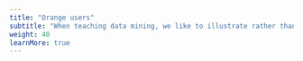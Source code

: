 ```yaml
---
title: "Orange users"
subtitle: "When teaching data mining, we like to illustrate rather than only explain. And Orange is great at that. Used at schools, universities and in professional training courses across the world, Orange supports hands-on training and visual illustrations of concepts from data science. There are even widgets that were especially designed for teaching."
weight: 40
learnMore: true
---
```

